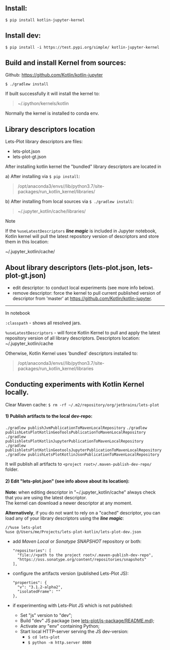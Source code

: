 ## Install:
`$ pip install kotlin-jupyter-kernel`

## Install dev:
`$ pip install -i https://test.pypi.org/simple/ kotlin-jupyter-kernel`

## Build and install Kernel from sources:
Github: https://github.com/Kotlin/kotlin-jupyter

`$ ./gradlew install`

If built successfully it will install the kernel to:   
> ~/.ipython/kernels/kotlin

Normally the kernel is installed to conda env.

## Library descriptors location
Lets-Plot library descriptors are files:
- lets-plot.json
- lets-plot-gt.json

After installing kotlin kernel the "bundled" library descriptors are located in

a) After installing via `$ pip install`:  
> /opt/anaconda3/envs/<env name>/lib/python3.7/site-packages/run_kotlin_kernel/libraries/

b) After installing from local sources via `$ ./gradlew install`:  
> ~/.jupyter_kotlin/cache/libraries/

> [!NOTE]  
> If the `%useLatestDescriptors` **_line magic_** is included in Jupyter notebook,
> Kotlin kernel will pull the latest repository version of descriptors and store them in this location:
>
> ~/.jupyter_kotlin/cache/
         

## About library descriptors (lets-plot.json, lets-plot-gt.json)

 - edit descriptor: to conduct local experiments (see more info below).
 - remove descriptor: force the kernel to pull current published version of descriptor from 'master' at https://github.com/Kotlin/kotlin-jupyter.


--------
In notebook

`:classpath` - shows all resolved jars.

`%useLatestDescriptors` - will force Kotlin Kernel to pull and apply the latest repository version of all library descriptors.
Descriptors location:
~/.jupyter_kotlin/cache

Otherwise, Kotlin Kernel uses 'bundled' descriptors installed to:
> /opt/anaconda3/envs/<env name>/lib/python3.7/site-packages/run_kotlin_kernel/libraries

## Conducting experiments with Kotlin Kernel locally.

Clear Maven cache:
`$ rm -rf ~/.m2/repository/org/jetbrains/lets-plot`                          

#### 1) Publish artifacts to the local dev-repo:

`./gradlew publishJvmPublicationToMavenLocalRepository`
`./gradlew publishLetsPlotKotlinGeoToolsPublicationToMavenLocalRepository`
`./gradlew publishletsPlotKotlinJupyterPublicationToMavenLocalRepository`
`./gradlew publishletsPlotKotlinGeotoolsJupyterPublicationToMavenLocalRepository`
`./gradlew publishLetsPlotKotlinJsonPublicationToMavenLocalRepository`

It will publish all artifacts to `<project root>/.maven-publish-dev-repo/` folder.

#### 2) Edit "lets-plot.json" (see info above about its location):

**Note:** when editing descriptor in "~/.jupyter_kotlin/cache" always check that you are using the latest descriptor.  
The kernel can download a newer descriptor at any moment.


**Alternatively**, if you do not want to rely on a "cached" descriptor, you can load any of your library descriptors using the **_line magic_**:
```
//%use lets-plot
%use @/Users/me/Projects/lets-plot-kotlin/lets-plot-dev.json
```

- add _Maven Local_ or _Sonatype SNAPSHOT_ repository or both:
  ```
  "repositories": [
    "file://<path to the project root>/.maven-publish-dev-repo",
    "https://oss.sonatype.org/content/repositories/snapshots"
  ],
  ```

- configure the artifacts version (published Lets-Plot JS):
  ```
  "properties": {
    "v": "3.1.2-alpha2",
    "isolatedFrame": ""
  },
  ```
- if experimenting with Lets-Plot JS which is not published:
  - Set "js" version to "dev";
  - Build "dev" JS package (see [lets-plot/js-package/README.md](https://github.com/JetBrains/lets-plot/blob/master/js-package/README.md));
  - Activate any "env" containing Python;
  - Start local HTTP-server serving the JS dev-version:
    - `$ cd lets-plot` 
    - `$ python -m http.server 8000`
